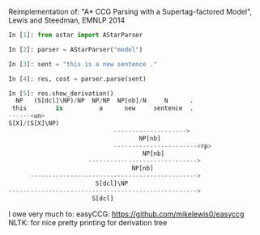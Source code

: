 
Reimplementation of:
    "A* CCG Parsing with a Supertag-factored Model", Lewis and Steedman, EMNLP 2014

```python
In [1]: from astar import AStarParser

In [2]: parser = AStarParser("model")

In [3]: sent = "this is a new sentence ."

In [4]: res, cost = parser.parse(sent)

In [5]: res.show_derivation()
  NP   (S[dcl]\NP)/NP  NP/NP  NP[nb]/N     N      .
 this        is          a      new     sentence  .
------<un>
S[X]/(S[X]\NP)
                             -------------------->
                                    NP[nb]
                             -----------------------<rp>
                                     NP[nb]
                      ------------------------------>
                                  NP[nb]
      ---------------------------------------------->
                        S[dcl]\NP
---------------------------------------------------->
                       S[dcl]

```

I owe very much to:
    easyCCG: https://github.com/mikelewis0/easyccg
    NLTK: for nice pretty printing for derivation tree
